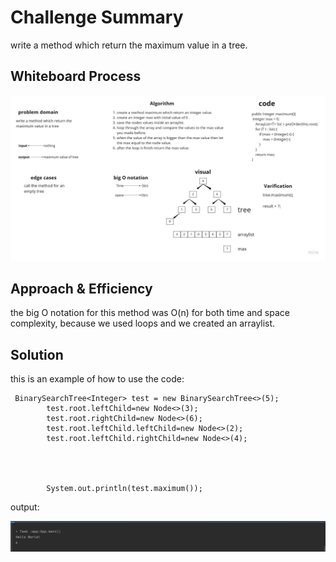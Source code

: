 # Challenge Summary
write a method which return the maximum value in a tree.

## Whiteboard Process
![maximum](maximum.jpg)

## Approach & Efficiency
the big O notation for this method was O(n) for both time and space complexity, because we used loops and we created an arraylist.

## Solution

this is an example of how to use the code:

```
 BinarySearchTree<Integer> test = new BinarySearchTree<>(5);
        test.root.leftChild=new Node<>(3);
        test.root.rightChild=new Node<>(6);
        test.root.leftChild.leftChild=new Node<>(2);
        test.root.leftChild.rightChild=new Node<>(4);


      

        System.out.println(test.maximum());
```

output:

![output](output.jpg)
